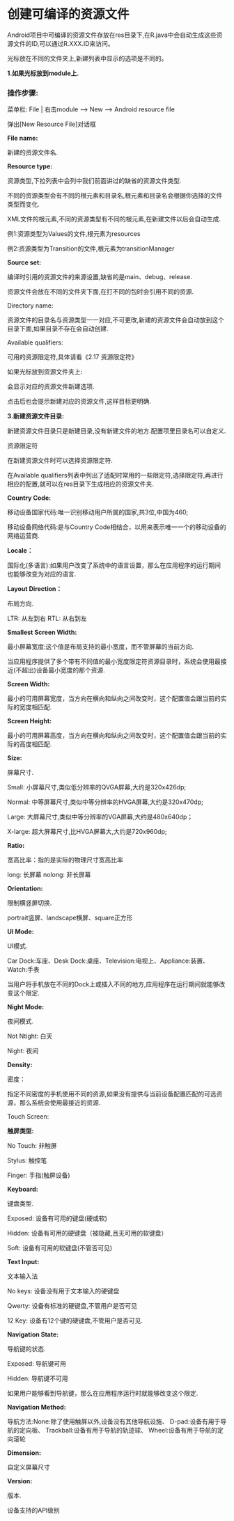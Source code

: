 # 创建可编译的资源文件

Android项目中可编译的资源文件存放在res目录下,在R.java中会自动生成这些资源文件的ID,可以通过R.XXX.ID来访问。

光标放在不同的文件夹上,新建列表中显示的选项是不同的。

**1.如果光标放到module上.**

### 操作步骤:

菜单栏: File \| 右击module —&gt; New —&gt; Android resource file

弹出\[New Resource File\]对话框

**File name:**

新建的资源文件名.

**Resource type:**

资源类型,下拉列表中会列中我们前面讲过的缺省的资源文件类型.

不同的资源类型会有不同的根元素和目录名,根元素和目录名会根据你选择的文件类型而变化.

XML文件的根元素,不同的资源类型有不同的根元素,在新建文件以后会自动生成.

例1:资源类型为Values的文件,根元素为resources

例2:资源类型为Transition的文件,根元素为transitionManager

**Source set:**

编译时引用的资源文件的来源设置,缺省的是main、debug、release.

资源文件会放在不同的文件夹下面,在打不同的包时会引用不同的资源.

Directory name:

资源文件的目录名与资源类型一一对应,不可更攺,新建的资源文件会自动放到这个目录下面,如果目录不存在会自动创建.

Available qualifiers:

可用的资源限定符,具体请看《2.17 资源限定符》

如果光标放到资源文件夹上:

会显示对应的资源文件新建选项.

点击后也会提示新建对应的资源文件,这样目标更明确.

**3.新建资源文件目录:**

新建资源文件目录只是新建目录,没有新建文件的地方.配置项里目录名可以自定义.

资源限定符

在新建资源文件时可以选择资源限定符.

在Available qualifiers列表中列出了适配时常用的一些限定符,选择限定符,再进行相应的配置,就可以在res目录下生成相应的资源文件夹.

**Country Code:**

移动设备国家代码:唯一识别移动用户所属的国家,共3位,中国为460;

移动设备网络代码:是与Country Code相结合，以用来表示唯一一个的移动设备的网络运营商.

**Locale：**

国际化\(多语言\):如果用户改变了系统中的语言设置，那么在应用程序的运行期间也能够改变为对应的语言.

**Layout Direction：**

布局方向.

LTR: 从左到右 RTL: 从右到左

**Smallest Screen Width:**

最小屏幕宽度:这个值是布局支持的最小宽度，而不管屏幕的当前方向.

当应用程序提供了多个带有不同值的最小宽度限定符资源目录时，系统会使用最接近\(不超出\)设备最小宽度的那个资源.

**Screen Width:**

最小的可用屏幕宽度，当方向在横向和纵向之间改变时，这个配置值会跟当前的实际的宽度相匹配.

**Screen Height:**

最小的可用屏幕高度，当方向在横向和纵向之间改变时，这个配置值会跟当前的实际的高度相匹配.

**Size:**

屏幕尺寸.

Small: 小屏幕尺寸,类似低分辨率的QVGA屏幕,大约是320x426dp;

Normal: 中等屏幕尺寸,类似中等分辨率的HVGA屏幕,大约是320x470dp;

Large: 大屏幕尺寸,类似中等分辨率的VGA屏幕,大约是480x640dp；

X-large: 超大屏幕尺寸,比HVGA屏幕大,大约是720x960dp;

**Ratio:**

宽高比率：指的是实际的物理尺寸宽高比率

long: 长屏幕 nolong: 非长屏幕

**Orientation:**

限制横竖屏切换.

portrait竖屏、landscape横屏、square正方形

**UI Mode:**

UI模式.

Car Dock:车座、Desk Dock:桌座、Television:电视上、Appliance:装置、Watch:手表

当用户将手机放在不同的Dock上或插入不同的地方,应用程序在运行期间就能够改变这个限定.

**Night Mode:**

夜间模式.

Not Ntight: 白天

Night: 夜间

**Density:**

密度：

指定不同密度的手机使用不同的资源,如果没有提供与当前设备配置匹配的可选资源，那么系统会使用最接近的资源.

Touch Screen:

**触屏类型:**

No Touch: 非触屏

Stylus: 触控笔

Finger: 手指\(触屏设备\)

**Keyboard:**

键盘类型.

Exposed: 设备有可用的键盘\(硬或软\)

Hidden: 设备有可用的硬键盘（被隐藏,且无可用的软键盘）

Soft: 设备有可用的软键盘\(不管否可见\)

**Text Input:**

文本输入法

No keys: 设备没有用于文本输入的硬键盘

Qwerty: 设备有标准的硬键盘,不管用户是否可见

12 Key: 设备有12个键的硬键盘,不管用户是否可见.

**Navigation State:**

导航键的状态.

Exposed: 导航键可用

Hidden: 导航键不可用

如果用户能够看到导航键，那么在应用程序运行时就能够改变这个限定.

**Navigation Method:**

导航方法:None:除了使用触屏以外,设备没有其他导航设施、 D-pad:设备有用于导航的定向板、 Trackball:设备有用于导航的轨迹球、 Wheel:设备有用于导航的定向滚轮

**Dimension:**

自定义屏幕尺寸

**Version:**

版本.

设备支持的API级别

